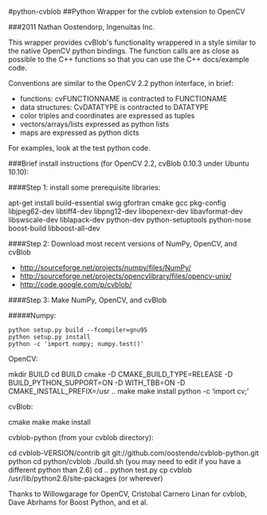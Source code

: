 #python-cvblob
##Python Wrapper for the cvblob extension to OpenCV

###2011 Nathan Oostendorp, Ingenuitas Inc.

This wrapper provides cvBlob's functionality wrappered in a style similar to
the native OpenCV python bindings.  The function calls are as close as 
possible to the C++ functions so that you can use the C++ docs/example code.

Conventions are similar to the OpenCV 2.2 python interface, in brief:

 - functions: cvFUNCTIONNAME is contracted to FUNCTIONAME
 - data structures: CvDATATYPE is contracted to DATATYPE 
 - color triples and coordinates are expressed as tuples
 - vectors/arrays/lists expressed as python lists
 - maps are expressed as python dicts

For examples, look at the test python code.

###Brief install instructions (for OpenCV 2.2, cvBlob 0.10.3 under Ubuntu 10.10):

####Step 1: install some prerequisite libraries:

  apt-get install build-essential swig gfortran cmake gcc pkg-config libjpeg62-dev libtiff4-dev libpng12-dev libopenexr-dev libavformat-dev libswscale-dev liblapack-dev python-dev python-setuptools python-nose boost-build libboost-all-dev

####Step 2: Download most recent versions of NumPy, OpenCV, and cvBlob

 - http://sourceforge.net/projects/numpy/files/NumPy/
 - http://sourceforge.net/projects/opencvlibrary/files/opencv-unix/
 - http://code.google.com/p/cvblob/
  
####Step 3: Make NumPy, OpenCV, and cvBlob 

#####Numpy:

    python setup.py build --fcompiler=gnu95
    python setup.py install
    python -c 'import numpy; numpy.test()'

OpenCV:

  mkdir BUILD
  cd BUILD
  cmake -D CMAKE_BUILD_TYPE=RELEASE -D BUILD_PYTHON_SUPPORT=ON -D WITH_TBB=ON -D CMAKE_INSTALL_PREFIX=/usr ..
  make
  make install
  python -c ‘import cv;’

cvBlob:

  cmake
  make
  make install

cvblob-python (from your cvblob directory):

  cd cvblob-VERSION/contrib
  git git://github.com/oostendo/cvblob-python.git python 
  cd python/cvblob
  ./build.sh (you may need to edit if you have a different python than 2.6)
  cd ..
  python test.py
  cp cvblob /usr/lib/python2.6/site-packages (or wherever)
  
Thanks to Willowgarage for OpenCV, Cristobal Carnero Linan for cvblob,
Dave Abrhams for Boost Python, and et al.
